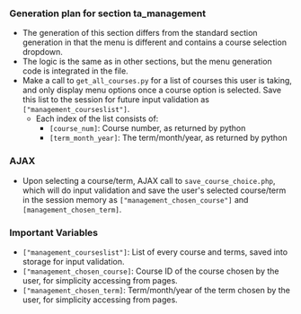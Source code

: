 ### Generation plan for section ta_management
* The generation of this section differs from the standard section generation in that the menu is different and contains a course selection dropdown.
* The logic is the same as in other sections, but the menu generation code is integrated in the file. 
* Make a call to `get_all_courses.py` for a list of courses this user is taking, and only display menu options once a course option is selected. Save this list to the session for future input validation as `["management_courseslist"]`.
  * Each index of the list consists of:
    * `[course_num]`: Course number, as returned by python
	* `[term_month_year]`: The term/month/year, as returned by python

### AJAX
* Upon selecting a course/term, AJAX call to `save_course_choice.php`, which will do input validation and save the user's selected course/term in the session memory as `["management_chosen_course"]` and `[management_chosen_term]`.

### Important Variables
* `["management_courseslist"]`: List of every course and terms, saved into storage for input validation.
* `["management_chosen_course]`: Course ID of the course chosen by the user, for simplicity accessing from pages.
* `["management_chosen_term]`: Term/month/year of the term chosen by the user, for simplicity accessing from pages.


